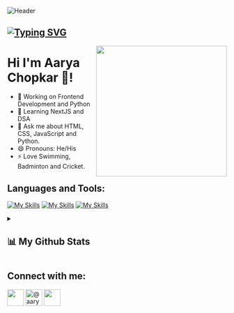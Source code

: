![Header](https://github.com/accodes21/accodes21/assets/101868279/1c5ae80e-5f73-4aeb-9a0c-defeaa206799)

## [![Typing SVG](https://readme-typing-svg.herokuapp.com?size=28&center=true&width=800&lines=FrontEnd+Developer+;Python+Enthusiast;Learning+Cloud;Photographer)](https://git.io/typing-svg)

<img src="https://octodex.github.com/images/daftpunktocat-thomas.gif" width="300" align="right">


# Hi I'm Aarya Chopkar 👋!

- 🔭 Working on Frontend Development and Python
- 🌱 Learning NextJS and DSA
- 💬 Ask me about HTML, CSS, JavaScript and Python.
- 😄 Pronouns: He/His
- ⚡ Love Swimming, Badminton and Cricket.

<h2 align="left">Languages and Tools:</h2>

[![My Skills](https://skillicons.dev/icons?i=c,cpp,java,html,css,js,bootstrap,react,tailwind,py,vite,nextjs,vercel)](https://skillicons.dev)
[![My Skills](https://skillicons.dev/icons?i=materialui,ps,figma,vscode,git,github,mysql)](https://skillicons.dev)
[![My Skills](https://skillicons.dev/icons?i=nodejs,firebase,gcp,kubernetes,linux)](https://skillicons.dev)

<details>
    <summary> <h2>📊 My Github Stats</h2></summary>
 <p align="center">
    <a href="http://www.github.com/accodes21"><img src="https://github-readme-streak-stats.herokuapp.com/?user=accodes21&stroke=ffffff&background=0D1117&ring=5BCDEC&fire=5BCDEC&currStreakNum=ffffff&currStreakLabel=5BCDEC&sideNums=ffffff&sideLabels=ffffff&dates=ffffff&hide_border=true" /></a></p>

 <a href="https://github.com/accodes21"><img alt="Aarya's Github Stats" src="https://github-readme-stats.vercel.app/api?username=accodes21&show_icons=true&count_private=true&theme=react&hide_border=true&bg_color=0D1117" /></a>
  <a href="https://github.com/accodes21"><img alt="Aarya's Top Languages" src="https://github-readme-stats.vercel.app/api/top-langs/?username=accodes21&langs_count=8&count_private=true&layout=compact&theme=react&hide_border=true&bg_color=0D1117" width="300px"/></a>
</details>

    
<h2 align="left">Connect with me:</h2>
<p align="left">
<a href = "https://www.linkedin.com/in/aarya-chopkar-581aa2228/"><img src="https://skillicons.dev/icons?i=linkedin" width="38px"/></a>
<a href="https://www.hackerrank.com/@aaryachopkar" ><img  src="https://raw.githubusercontent.com/rahuldkjain/github-profile-readme-generator/master/src/images/icons/Social/hackerrank.svg" alt="@aaryachopkar" width="38px" /></a>
 <a href = "https://twitter.com/aarya_chopkar"><img src="https://skillicons.dev/icons?i=twitter" width="38px"/></a>
</p>
